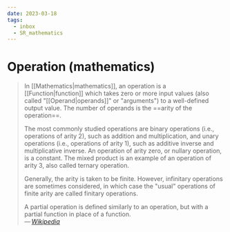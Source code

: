 ```yaml
---
date: 2023-03-18
tags:
  - inbox
  - SR_mathematics
---
```


# Operation (mathematics)

> In [[Mathematics|mathematics]], an operation is a [[Function|function]]
> which takes zero or more input values (also called "[[Operand|operands]]" or
> "arguments") to a well-defined output value. The number of operands is the
> ==arity of the operation==.
>
> The most commonly studied operations are binary operations (i.e., operations
> of arity 2), such as addition and multiplication, and unary operations (i.e.,
> operations of arity 1), such as additive inverse and multiplicative inverse.
> An operation of arity zero, or nullary operation, is a constant. The mixed
> product is an example of an operation of arity 3, also called ternary
> operation.
>
> Generally, the arity is taken to be finite. However, infinitary operations are
> sometimes considered, in which case the "usual" operations of finite arity are
> called finitary operations.
>
> A partial operation is defined similarly to an operation, but with a partial
> function in place of a function.\
> — <cite>[Wikipedia](https://en.wikipedia.org/wiki/Operation_\(mathematics\))</cite>


